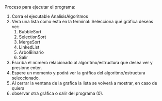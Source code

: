 Proceso para ejecutar el programa:
1. Corra el ejecutable AnalisisAlgoritmos
2. Verá una lista como esta en la terminal:
   Selecciona qué gráfica deseas ver:
    1. BubbleSort
    2. SelectionSort
    3. MergeSort
    4. LinkedList
    5. ArbolBinario
    0. Salir
3. Escriba el número relacionado al algoritmo/estructura que desea ver y presione enter.
4. Espere un momento y podrá ver la gráfica del algoritmo/estructura seleccionado.
5. Al cerrar la ventana de la grafica la lista se volverá a mostrar, en caso de quiera
6. observar otra gráfica o salir del programa (0).